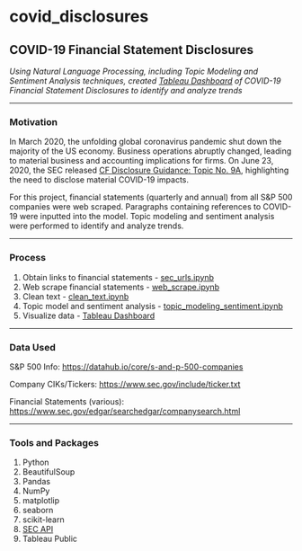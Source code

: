 # covid_disclosures

## COVID-19 Financial Statement Disclosures

*Using Natural Language Processing, including Topic Modeling and Sentiment Analysis techniques, created [Tableau Dashboard](https://public.tableau.com/profile/jason.dunleavy#!/vizhome/covid_disclosures/COVID-19FinancialStatementDisclosures?publish=yes) of COVID-19 Financial Statement Disclosures to identify and analyze trends*

---
### Motivation
In March 2020, the unfolding global coronavirus pandemic shut down the majority of the US economy. Business operations abruptly changed, leading to material business and accounting implications for firms. On June 23, 2020, the SEC released [CF Disclosure Guidance: Topic No. 9A](https://www.sec.gov/corpfin/covid-19-disclosure-considerations), highlighting the need to disclose material COVID-19 impacts.

For this project, financial statements (quarterly and annual) from all S&P 500 companies were web scraped. Paragraphs containing references to COVID-19 were inputted into the model. Topic modeling and sentiment analysis were performed to identify and analyze trends.

---
### Process
1. Obtain links to financial statements - [sec_urls.ipynb](https://github.com/dunleavyjason/covid_disclosures/blob/main/sec_urls.ipynb)
2. Web scrape financial statements - [web_scrape.ipynb](https://github.com/dunleavyjason/covid_disclosures/blob/main/web_scrape.ipynb)
3. Clean text - [clean_text.ipynb](https://github.com/dunleavyjason/covid_disclosures/blob/main/clean_text.ipynb)
4. Topic model and sentiment analysis - [topic_modeling_sentiment.ipynb](https://github.com/dunleavyjason/covid_disclosures/blob/main/topic_modeling_sentiment.ipynb)
5. Visualize data - [Tableau Dashboard](https://public.tableau.com/profile/jason.dunleavy#!/vizhome/covid_disclosures/COVID-19FinancialStatementDisclosures?publish=yes)

---

### Data Used
S&P 500 Info:
https://datahub.io/core/s-and-p-500-companies

Company CIKs/Tickers:
https://www.sec.gov/include/ticker.txt

Financial Statements (various):
https://www.sec.gov/edgar/searchedgar/companysearch.html


---

### Tools and Packages
1. Python
2. BeautifulSoup
3. Pandas
4. NumPy
5. matplotlip
6. seaborn
7. scikit-learn
8. [SEC API](https://sec-api.io/)
9. Tableau Public

